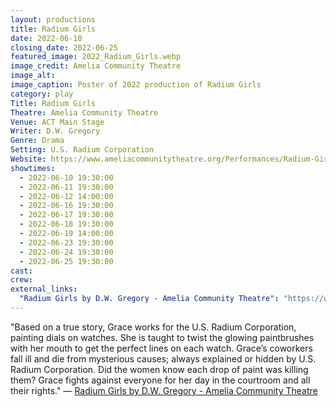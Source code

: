 ```yaml
---
layout: productions
title: Radium Girls
date: 2022-06-10
closing_date: 2022-06-25
featured_image: 2022_Radium_Girls.webp
image_credit: Amelia Community Theatre
image_alt: 
image_caption: Poster of 2022 production of Radium Girls
category: play
Title: Radium Girls
Theatre: Amelia Community Theatre
Venue: ACT Main Stage
Writer: D.W. Gregory
Genre: Drama
Setting: U.S. Radium Corporation
Website: https://www.ameliacommunitytheatre.org/Performances/Radium-Girls
showtimes: 
  - 2022-06-10 19:30:00
  - 2022-06-11 19:30:00
  - 2022-06-12 14:00:00
  - 2022-06-16 19:30:00
  - 2022-06-17 19:30:00
  - 2022-06-18 19:30:00
  - 2022-06-19 14:00:00
  - 2022-06-23 19:30:00
  - 2022-06-24 19:30:00
  - 2022-06-25 19:30:00
cast:
crew:
external_links:
  "Radium Girls by D.W. Gregory - Amelia Community Theatre": "https://www.ameliacommunitytheatre.org/Performances/Radium-Girls"
---
```

"Based on a true story, Grace works for the U.S. Radium Corporation, painting dials on watches. She is taught to twist the glowing paintbrushes with her mouth to get the perfect lines on each watch. Grace’s coworkers fall ill and die from mysterious causes; always explained or hidden by U.S. Radium Corporation. Did the women know each drop of paint was killing them? Grace fights against everyone for her day in the courtroom and all their rights." — [Radium Girls by D.W. Gregory - Amelia Community Theatre](https://www.ameliacommunitytheatre.org/Performances/Radium-Girls)